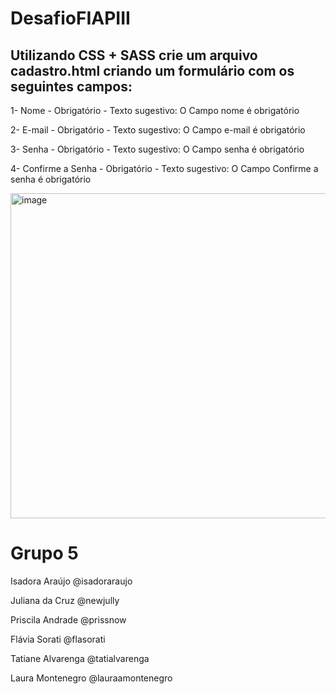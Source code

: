 # DesafioFIAPIII

## Utilizando CSS + SASS crie um arquivo cadastro.html criando um formulário com os seguintes campos:


1- Nome - Obrigatório - Texto sugestivo: O Campo nome é obrigatório

2- E-mail - Obrigatório - Texto sugestivo: O Campo e-mail é obrigatório

3- Senha - Obrigatório - Texto sugestivo: O Campo senha é obrigatório

4- Confirme a Senha - Obrigatório - Texto sugestivo: O Campo Confirme a senha é obrigatório
 

<img width="520" alt="image" src="https://user-images.githubusercontent.com/104940843/193349922-4b5f2455-da26-41ef-beb3-7e75a6922158.png">


# Grupo 5
Isadora Araújo @isadoraraujo

Juliana da Cruz @newjully

Priscila Andrade @prissnow

Flávia Sorati @flasorati

Tatiane Alvarenga @tatialvarenga

Laura Montenegro @lauraamontenegro



